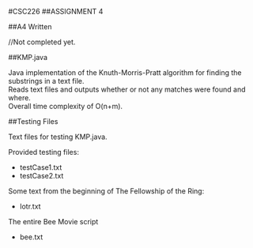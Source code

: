 #CSC226
##ASSIGNMENT 4

##A4 Written

//Not completed yet.

##KMP.java

Java implementation of the Knuth-Morris-Pratt algorithm for finding the substrings in a text file.  
Reads text files and outputs whether or not any matches were found and where.  
Overall time complexity of O(n+m).

##Testing Files

Text files for testing KMP.java.

Provided testing files:

* testCase1.txt  
* testCase2.txt  

Some text from the beginning of The Fellowship of the Ring:

* lotr.txt  

The entire Bee Movie script
 
* bee.txt  
